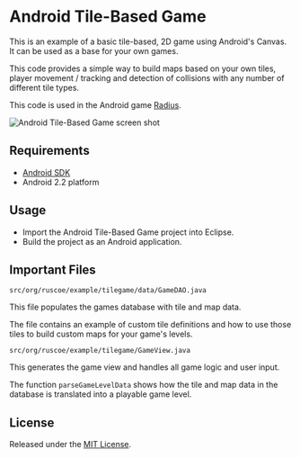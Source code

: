 # Android Tile-Based Game

This is an example of a basic tile-based, 2D game using Android's Canvas. It can be used as a base for your own games.

This code provides a simple way to build maps based on your own tiles, player movement / tracking and detection of collisions with any number of different tile types.

This code is used in the Android game [Radius](http://ruscoe.org/projects/radius/).

![Android Tile-Based Game screen shot](http://ruscoe.org/assets/images/projects/android-tile-game.png)

## Requirements

* [Android SDK](http://developer.android.com/sdk/index.html)
* Android 2.2 platform

## Usage

* Import the Android Tile-Based Game project into Eclipse.
* Build the project as an Android application.

## Important Files

```src/org/ruscoe/example/tilegame/data/GameDAO.java```

This file populates the games database with tile and map data.

The file contains an example of custom tile definitions and how to use those tiles to build custom maps for your game's levels.

```src/org/ruscoe/example/tilegame/GameView.java```

This generates the game view and handles all game logic and user input.

The function ```parseGameLevelData``` shows how the tile and map data in the database is translated into a playable game level.

## License

Released under the [MIT License](http://www.opensource.org/licenses/mit-license.php).
